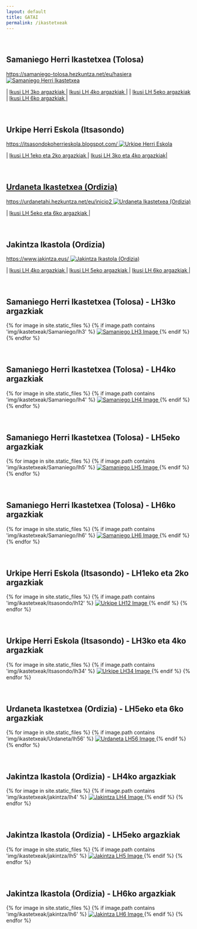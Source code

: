 ```yaml
---
layout: default
title: GATAI
permalink: /ikastetxeak
---
```




<h2 class="project-tagline" style="margin-top: 4rem;" >Samaniego Herri Ikastetxea (Tolosa) </h2>

<a href="https://samaniego-tolosa.hezkuntza.net/eu/hasiera" target="_blank">
https://samaniego-tolosa.hezkuntza.net/eu/hasiera
</a>

<a href="https://samaniego-tolosa.hezkuntza.net/eu/hasiera" target="_blank">
<img src="https://samaniego-tolosa.hezkuntza.net/image/layout_set_logo?img_id=6005803&t=1711457823930" alt="Samaniego Herri Ikastetxea" class="entity-image">
</a>

| <a href="#Samaniego-LH3"> Ikusi LH 3ko argazkiak </a> | <a href="#Samaniego-LH4"> Ikusi LH 4ko argazkiak </a> |
| <a href="#Samaniego-LH5"> Ikusi LH 5eko argazkiak </a> | <a href="#Samaniego-LH6"> Ikusi LH 6ko argazkiak </a> |

<h2 class="project-tagline"  style="margin-top: 4rem;" >Urkipe Herri Eskola (Itsasondo) </h2>

<a href="https://itsasondokoherrieskola.blogspot.com/" target="_blank">
https://itsasondokoherrieskola.blogspot.com/
</a>

<a href="https://itsasondokoherrieskola.blogspot.com/" target="_blank">
<img src="https://1.bp.blogspot.com/-R1WgyJqJAd4/Vk27-m2XEJI/AAAAAAAAU8U/hz0Cahjw2wc/s1600-r/URKIPE_zigilua_01.jpg" alt="Urkipe Herri Eskola" class="entity-image">
</a>

| <a href="#Itsasondo-LH12"> Ikusi LH 1eko eta 2ko argazkiak </a> | <a href="#Itsasondo-LH34"> Ikusi LH 3ko eta 4ko argazkiak|

<h2 class="project-tagline" style="margin-top: 4rem;" >Urdaneta Ikastetxea (Ordizia) </h2>

<a href="https://urdanetahi.hezkuntza.net/eu/inicio2" target="_blank">
https://urdanetahi.hezkuntza.net/eu/inicio2
</a>

<a href="https://urdanetahi.hezkuntza.net/eu/inicio2" target="_blank">
<img src="http://www.gatai.eus/assets/img/urdaneta1.png" alt="Urdaneta Ikastetxea (Ordizia)" class="entity-image">
</a>

| <a href="#Urdaneta-LH56"> Ikusi LH 5eko eta 6ko argazkiak </a> |

<h2 class="project-tagline" style="margin-top: 4rem;" >Jakintza Ikastola (Ordizia) </h2>

<a href="https://www.jakintza.eus/" target="_blank">
https://www.jakintza.eus/
</a>

<a href="https://www.jakintza.eus/" target="_blank">
<img src="https://www.jakintza.eus/wp-content/uploads/2024/02/logo_berria.png" alt="Jakintza Ikastola (Ordizia)" class="entity-image">
</a>

| <a href="#Jakintza-LH4"> Ikusi LH 4ko argazkiak </a> | <a href="#Jakintza-LH5"> Ikusi LH 5eko argazkiak </a> | <a href="#Jakintza-LH6"> Ikusi LH 6ko argazkiak </a> |



<!-- Image Gallery Section -->


<h2 class="project-tagline" style="margin-top: 4rem;" >Samaniego Herri Ikastetxea (Tolosa) - LH3ko argazkiak </h2>
<div id="Samaniego-LH3" class="image-gallery">
  {% for image in site.static_files %}
     {% if image.path contains 'img/ikastetxeak/Samaniego/lh3' %}
      <a href="{{ image.path }}" target="_blank"> <img src="{{ image.path }}" alt="Samaniego LH3 Image"> </a>
  {% endif %}
{% endfor %}
</div>

<h2 class="project-tagline" style="margin-top: 4rem;" >Samaniego Herri Ikastetxea (Tolosa) - LH4ko argazkiak </h2>
<div id="Samaniego-LH4" class="image-gallery">
  {% for image in site.static_files %}
     {% if image.path contains 'img/ikastetxeak/Samaniego/lh4' %}
      <a href="{{ image.path }}" target="_blank"> <img src="{{ image.path }}" alt="Samaniego LH4 Image"> </a>
  {% endif %}
{% endfor %}
</div>

<h2 class="project-tagline" style="margin-top: 4rem;" >Samaniego Herri Ikastetxea (Tolosa) - LH5eko argazkiak </h2>
<div id="Samaniego-LH5" class="image-gallery">
  {% for image in site.static_files %}
     {% if image.path contains 'img/ikastetxeak/Samaniego/lh5' %}
      <a href="{{ image.path }}" target="_blank"> <img src="{{ image.path }}" alt="Samaniego LH5 Image"> </a>
  {% endif %}
{% endfor %}
</div>

<h2 class="project-tagline" style="margin-top: 4rem;" >Samaniego Herri Ikastetxea (Tolosa) - LH6ko argazkiak </h2>
<div id="Samaniego-LH6" class="image-gallery">
  {% for image in site.static_files %}
     {% if image.path contains 'img/ikastetxeak/Samaniego/lh6' %}
      <a href="{{ image.path }}" target="_blank"> <img src="{{ image.path }}" alt="Samaniego LH6 Image"> </a>
  {% endif %}
{% endfor %}
</div>



<h2 class="project-tagline" style="margin-top: 4rem;" > Urkipe Herri Eskola (Itsasondo) - LH1eko eta 2ko argazkiak </h2>
<div id="Itsasondo-LH12" class="image-gallery">
  {% for image in site.static_files %}
     {% if image.path contains 'img/ikastetxeak/itsasondo/lh12' %}
      <a href="{{ image.path }}" target="_blank"> <img src="{{ image.path }}" alt="Urkipe LH12 Image"> </a>
  {% endif %}
{% endfor %}
</div>


<h2 class="project-tagline" style="margin-top: 4rem;" > Urkipe Herri Eskola (Itsasondo) - LH3ko eta 4ko argazkiak </h2>
<div id="Itsasondo-LH34" class="image-gallery">
  {% for image in site.static_files %}
     {% if image.path contains 'img/ikastetxeak/itsasondo/lh34' %}
      <a href="{{ image.path }}" target="_blank"> <img src="{{ image.path }}" alt="Urkipe LH34 Image"> </a>
  {% endif %}
{% endfor %}
</div>


<h2 class="project-tagline" style="margin-top: 4rem;" > Urdaneta Ikastetxea (Ordizia) - LH5eko eta 6ko argazkiak </h2>
<div id="Urdaneta-LH56" class="image-gallery">
  {% for image in site.static_files %}
     {% if image.path contains 'img/ikastetxeak/Urdaneta/lh56' %}
      <a href="{{ image.path }}" target="_blank"> <img src="{{ image.path }}" alt="Urdaneta LH56 Image"> </a>
  {% endif %}
{% endfor %}
</div>


<h2 class="project-tagline" style="margin-top: 4rem;" > Jakintza Ikastola (Ordizia) - LH4ko argazkiak </h2>
<div id="Jakintza-LH4" class="image-gallery">
  {% for image in site.static_files %}
     {% if image.path contains 'img/ikastetxeak/jakintza/lh4' %}
      <a href="{{ image.path }}" target="_blank"> <img src="{{ image.path }}" alt="Jakintza LH4 Image"> </a>
  {% endif %}
{% endfor %}
</div>

<h2 class="project-tagline" style="margin-top: 4rem;" > Jakintza Ikastola (Ordizia) - LH5eko argazkiak </h2>
<div id="Jakintza-LH5" class="image-gallery">
  {% for image in site.static_files %}
     {% if image.path contains 'img/ikastetxeak/jakintza/lh5' %}
      <a href="{{ image.path }}" target="_blank"> <img src="{{ image.path }}" alt="Jakintza LH5 Image"> </a>
  {% endif %}
{% endfor %}
</div>

<h2 class="project-tagline" style="margin-top: 4rem;" > Jakintza Ikastola (Ordizia) - LH6ko argazkiak </h2>
<div id="Jakintza-LH6" class="image-gallery">
  {% for image in site.static_files %}
     {% if image.path contains 'img/ikastetxeak/jakintza/lh6' %}
      <a href="{{ image.path }}" target="_blank"> <img src="{{ image.path }}" alt="Jakintza LH6 Image"> </a>
  {% endif %}
{% endfor %}
</div>

